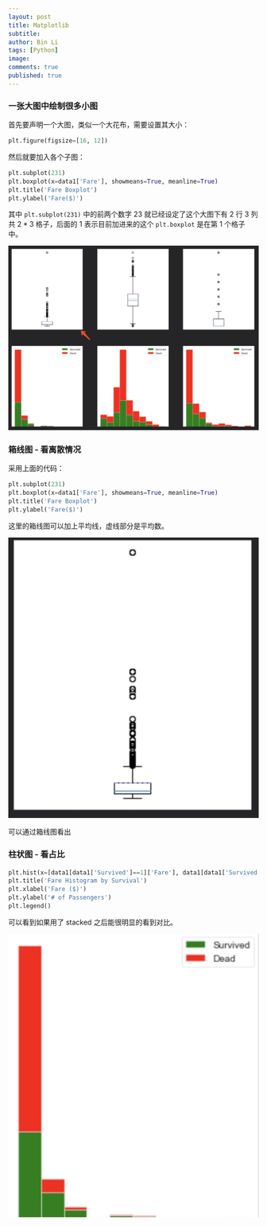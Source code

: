 ```yaml
---
layout: post
title: Matplotlib
subtitle:
author: Bin Li
tags: [Python]
image: 
comments: true
published: true
---
```


### 一张大图中绘制很多小图
首先要声明一个大图，类似一个大花布，需要设置其大小：
```python
plt.figure(figsize=[16, 12])
```

然后就要加入各个子图：
```python
plt.subplot(231)
plt.boxplot(x=data1['Fare'], showmeans=True, meanline=True)
plt.title('Fare Boxplot')
plt.ylabel('Fare($)')
```
其中 `plt.subplot(231)` 中的前两个数字 23 就已经设定了这个大图下有 2 行 3 列 共 $2*3$ 格子，后面的 1 表示目前加进来的这个 `plt.boxplot` 是在第 1 个格子中。

![-w920](/img/media/15430539904194.jpg)


### 箱线图 - 看离散情况
采用上面的代码：
```python
plt.subplot(231)
plt.boxplot(x=data1['Fare'], showmeans=True, meanline=True)
plt.title('Fare Boxplot')
plt.ylabel('Fare($)')
```
这里的箱线图可以加上平均线，虚线部分是平均数。

![-w275](/img/media/15430538301056.jpg)

可以通过箱线图看出

### 柱状图 - 看占比
```python
plt.hist(x=[data1[data1['Survived']==1]['Fare'], data1[data1['Survived']==0]['Fare']], stacked=True, color=['g', 'r'], label=['Survived', 'Dead'])
plt.title('Fare Histogram by Survival')
plt.xlabel('Fare ($)')
plt.ylabel('# of Passengers')
plt.legend()
```
可以看到如果用了 stacked 之后能很明显的看到对比。

![-w260](/img/media/15430541096087.jpg)
